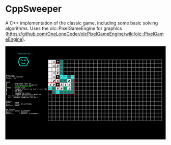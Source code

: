 # CppSweeper
A C++ implementation of the classic game, including some basic solving algorithms.
Uses the olc::PixelGameEngine for graphics (https://github.com/OneLoneCoder/olcPixelGameEngine/wiki/olc::PixelGameEngine).


![Anim](https://github.com/BaranCanOener/CppSweeper/blob/master/HEADER.gif)
